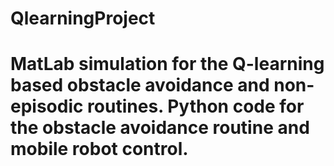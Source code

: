 # QlearningProject

# MatLab simulation for the Q-learning based obstacle avoidance and non-episodic routines. Python code for the obstacle avoidance routine and mobile robot control.
